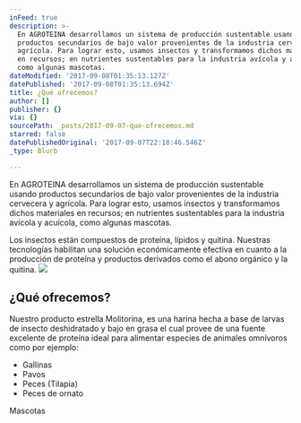 ```yaml
---
inFeed: true
description: >-
  En AGROTEINA desarrollamos un sistema de producción sustentable usando
  productos secundarios de bajo valor provenientes de la industria cervecera y
  agrícola. Para lograr esto, usamos insectos y transformamos dichos materiales
  en recursos; en nutrientes sustentables para la industria avícola y acuícola,
  como algunas mascotas.
dateModified: '2017-09-08T01:35:13.127Z'
datePublished: '2017-09-08T01:35:13.694Z'
title: ¿Qué ofrecemos?
author: []
publisher: {}
via: {}
sourcePath: _posts/2017-09-07-que-ofrecemos.md
starred: false
datePublishedOriginal: '2017-09-07T22:18:46.546Z'
_type: Blurb

---
```

En AGROTEINA desarrollamos un sistema de producción sustentable usando productos secundarios de bajo valor provenientes de la industria cervecera y agrícola. Para lograr esto, usamos insectos y transformamos dichos materiales en recursos; en nutrientes sustentables para la industria avícola y acuícola, como algunas mascotas.

Los insectos están compuestos de proteína, lípidos y quitina. Nuestras tecnologías habilitan una solución económicamente efectiva en cuanto a la producción de proteína y productos derivados como el abono orgánico y la quitina.
![](https://the-grid-user-content.s3-us-west-2.amazonaws.com/df95b84c-5168-4461-9640-03999aef581d.jpg)

## ¿Qué ofrecemos?

Nuestro producto estrella Molitorina, es una harina hecha a base de larvas de insecto deshidratado y bajo en grasa el cual provee de una fuente excelente de proteína ideal para alimentar especies de animales omnívoros como por ejemplo:

* Gallinas
* Pavos
* Peces (Tilapia)
* Peces de ornato

Mascotas
